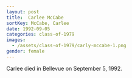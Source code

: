 ```yaml
---
layout: post
title:  Carlee McCabe
sortKey: McCabe, Carlee
date: 1992-09-05
categories: class-of-1979
images:
  - /assets/class-of-1979/carly-mccabe-1.png
gender: female
---
```

Carlee died in Bellevue on September 5, 1992.
